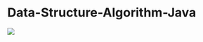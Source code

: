 # Data-Structure-Algorithm-Java


<image src="https://cdn.educba.com/academy/wp-content/uploads/2020/01/data-structure-in-java.jpg.webp">
